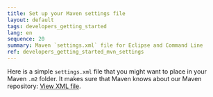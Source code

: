 ```yaml
---
title: Set up your Maven settings file
layout: default
tags: developers_getting_started
lang: en
sequence: 20
summary: Maven `settings.xml` file for Eclipse and Command Line
ref: developers_getting_started_mvn_settings
---
```


Here is a simple `settings.xml` file that you might want to place in your Maven `.m2` folder.
It makes sure that Maven knows about our Maven repository: <a href="https://github.com/metasfresh/metasfresh-dev/blob/master/maven/settings.xml" title="Maven settings.xml on metasfresh-dev | GitHub" target="_blank">View XML file</a>.

